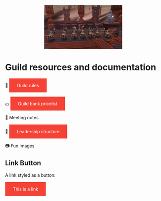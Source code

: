 <head>
<link rel="stylesheet" type="text/css" href="/css/main.css">
</head>

  
<div align="center"> <img src="images/groupmount.png" alt="drawing" width="50%"/>  </div>

# Guild resources and documentation  

:page_with_curl: [Guild rules](/rules) 

:pound: [Guild bank pricelist](pricelist.md)

:closed_book: Meeting notes 

:crown: [Leadership structure](/leadership)

:camera: Fun images 
  
  
  <html>
<head>
<style>
a:link, a:visited {
  background-color: #f44336;
  color: white;
  padding: 14px 25px;
  text-align: center;
  text-decoration: none;
  display: inline-block;
}

a:hover, a:active {
  background-color: red;
}
</style>
</head>
<body>

<h2>Link Button</h2>

<p>A link styled as a button:</p>
<a href="default.asp" target="_blank">This is a link</a>

</body>
</html>


